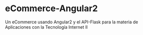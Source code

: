 # eCommerce-Angular2
Un eCommerce usando Angular2 y el API-Flask para la materia de Aplicaciones con la Tecnología Internet II
